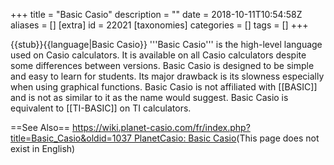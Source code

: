 +++
title = "Basic Casio"
description = ""
date = 2018-10-11T10:54:58Z
aliases = []
[extra]
id = 22021
[taxonomies]
categories = []
tags = []
+++

{{stub}}{{language|Basic Casio}}
'''Basic Casio''' is the high-level language used on Casio calculators. It is available on all Casio calculators despite some differences between versions. Basic Casio is designed to be simple and easy to learn for students. Its major drawback is its slowness especially when using graphical functions. Basic Casio is not affiliated with [[BASIC]] and is not as similar to it as the name would suggest. Basic Casio is equivalent to [[TI-BASIC]] on TI calculators.

==See Also==
[https://wiki.planet-casio.com/fr/index.php?title=Basic_Casio&oldid=1037 PlanetCasio: Basic Casio](fr)(This page does not exist in English)
